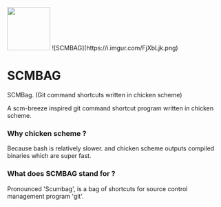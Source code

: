 <img src="https://i.imgur.com/FjXbLjk.pn" width="100">
![SCMBAG](https://i.imgur.com/FjXbLjk.png)

# SCMBAG
SCMBag. (Git command shortcuts written in chicken scheme)

A scm-breeze inspired git command shortcut program written in chicken scheme.

### Why chicken scheme ? 
Because bash is relatively slower. and chicken scheme outputs compiled binaries which are super fast.

### What does SCMBAG stand for ?
Pronounced 'Scumbag', is a bag of shortcuts for source control management program 'git'.
